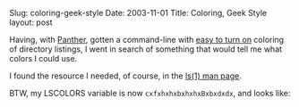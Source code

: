 Slug: coloring-geek-style
Date: 2003-11-01
Title: Coloring, Geek Style
layout: post

Having, with <a href="http://www.apple.com/macosx/">Panther</a>, gotten a command-line with <a href="http://www.macosxhints.com/article.php?story=20031027145026892&amp;mode=print">easy to turn on</a> coloring of directory listings, I went in search of something that would tell me what colors I could use.

I found the resource I needed, of course, in the <a href="http://www.omc.net/cgi-sys/man.cgi?section=1&amp;topic=ls">ls(1) man page</a>.

BTW, my LSCOLORS variable is now <code>cxfxhxhxbxhxhxBxbxdxdx</code>, and looks like:

<div align="center"></div>
